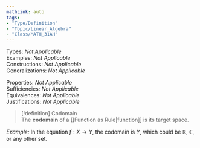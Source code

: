```yaml
---
mathLink: auto
tags:
- "Type/Definition"
- "Topic/Linear_Algebra"
- "Class/MATH_31AH"
---
```

Types: <i>Not Applicable</i>  
Examples: <i>Not Applicable</i>  
Constructions: <i>Not Applicable</i>  
Generalizations: <i>Not Applicable</i>  

Properties: <i>Not Applicable</i>  
Sufficiencies: <i>Not Applicable</i>  
Equivalences: <i>Not Applicable</i>  
Justifications: <i>Not Applicable</i>  

> [!definition] Codomain  
> The **codomain** of a [[Function as Rule|function]] is its target space.  

*Example:* In the equation $f:X\to Y$, the codomain is $Y$, which could be $\mathbb{R}$, $\mathbb{C}$, or any other set.  
